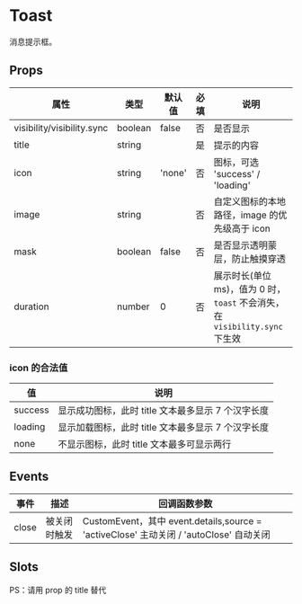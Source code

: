 # Toast

消息提示框。

## Props

| 属性                       | 类型    | 默认值 | 必填 | 说明                                                                        |
| -------------------------- | ------- | ------ | ---- | --------------------------------------------------------------------------- |
| visibility/visibility.sync | boolean | false  | 否   | 是否显示                                                                    |
| title                      | string  |        | 是   | 提示的内容                                                                  |
| icon                       | string  | 'none' | 否   | 图标，可选 'success' / 'loading'                                            |
| image                      | string  |        | 否   | 自定义图标的本地路径，image 的优先级高于 icon                               |
| mask                       | boolean | false  | 否   | 是否显示透明蒙层，防止触摸穿透                                              |
| duration                   | number  | 0      | 否   | 展示时长(单位 ms)，值为 0 时，`toast` 不会消失，在 `visibility.sync` 下生效 |

### icon 的合法值

| 值      | 说明                                               |
| ------- | -------------------------------------------------- |
| success | 显示成功图标，此时 title 文本最多显示 7 个汉字长度 |
| loading | 显示加载图标，此时 title 文本最多显示 7 个汉字长度 |
| none    | 不显示图标，此时 title 文本最多可显示两行          |

## Events

| 事件  | 描述         | 回调函数参数                                                                           |
| ----- | ------------ | -------------------------------------------------------------------------------------- |
| close | 被关闭时触发 | CustomEvent，其中 event.details,source = 'activeClose' 主动关闭 / 'autoClose' 自动关闭 |

## Slots

PS：请用 prop 的 title 替代
